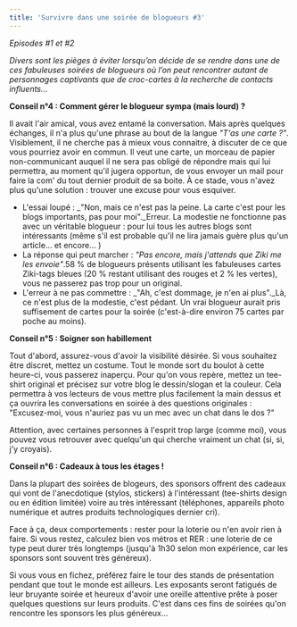 ```yaml
---
title: 'Survivre dans une soirée de blogueurs #3'
---
```


_Episodes #1 et #2_</p>

_Divers sont les pièges à éviter lorsqu&#x2019;on décide de se rendre dans une
de ces fabuleuses soirées de blogueurs o&#xF9; l&#x2019;on peut rencontrer
autant de personnages captivants que de croc-cartes à la recherche de contacts
influents&#x2026;_

**Conseil n&#xB0;4 : Comment gérer le blogueur sympa (mais lourd) ?**

Il avait l'air amical, vous avez entamé la conversation. Mais après quelques
échanges, il n'a plus qu'une phrase au bout de la langue _&quot;T'as une
carte ?&quot;_. Visiblement, il ne cherche pas à mieux vous connaitre, à
discuter de ce que vous pourriez avoir en commun. Il veut une carte, un morceau
de papier non-communicant auquel il ne sera pas obligé de répondre mais qui lui
permettra, au moment qu'il jugera opportun, de vous envoyer un mail pour faire
la com' du tout dernier produit de sa boite. À ce stade, vous n'avez plus qu'une
solution : trouver une excuse pour vous esquiver.

-   L'essai loupé : \_&quot;Non, mais ce n'est pas la peine. La carte c'est pour
    les blogs importants, pas pour moi&quot;.\_Erreur. La modestie ne fonctionne
    pas avec un véritable blogueur : pour lui tous les autres blogs sont
    intéressants (même s'il est probable qu'il ne lira jamais guère plus qu'un
    article… et encore… )
-   La réponse qui peut marcher : _&quot;Pas encore, mais j'attends que Ziki me
    les envoie&quot;_.58 % de blogueurs présents utilisant les fabuleuses cartes
    Ziki-tags bleues (20 % restant utilisant des rouges et 2 % les vertes), vous
    ne passerez pas trop pour un original.
-   L'erreur à ne pas commettre : \_&quot;Ah, c'est dommage, je n'en ai
    plus&quot;.\_Là, ce n'est plus de la modestie, c'est pédant. Un vrai
    blogueur aurait pris suffisement de cartes pour la soirée (c'est-à-dire
    environ 75 cartes par poche au moins).

**Conseil n&#xB0;5 : Soigner son habillement**

Tout d'abord, assurez-vous d'avoir la visibilité désirée. Si vous souhaitez être
discret, mettez un costume. Tout le monde sort du boulot à cette heure-ci, vous
passerez inaperçu. Pour qu'on vous repère, mettez un tee-shirt original et
précisez sur votre blog le dessin/slogan et la couleur. Cela permettra à vos
lecteurs de vous mettre plus facilement la main dessus et ça ouvrira les
conversations en soirée à des questions originales : &quot;Excusez-moi, vous
n'auriez pas vu un mec avec un chat dans le dos ?&quot;

Attention, avec certaines personnes à l'esprit trop large (comme moi), vous
pouvez vous retrouver avec quelqu'un qui cherche vraiment un chat (si, si, j'y
croyais).

**Conseil n&#xB0;6 : Cadeaux à tous les étages !**

Dans la plupart des soirées de blogeurs, des sponsors offrent des cadeaux qui
vont de l'anecdotique (stylos, stickers) à l'intéressant (tee-shirts design ou
en édition limitée) voire au très intéressant (téléphones, appareils photo
numérique et autres produits technologiques dernier cri).

Face à ça, deux comportements : rester pour la loterie ou n'en avoir rien à
faire. Si vous restez, calculez bien vos métros et RER : une loterie de ce type
peut durer très longtemps (jusqu'à 1h30 selon mon expérience, car les sponsors
sont souvent très généreux).

Si vous vous en fichez, préférez faire le tour des stands de présentation
pendant que tout le monde est ailleurs. Les exposants seront fatigués de leur
bruyante soirée et heureux d'avoir une oreille attentive prête à poser quelques
questions sur leurs produits. C'est dans ces fins de soirées qu'on rencontre les
sponsors les plus généreux…
